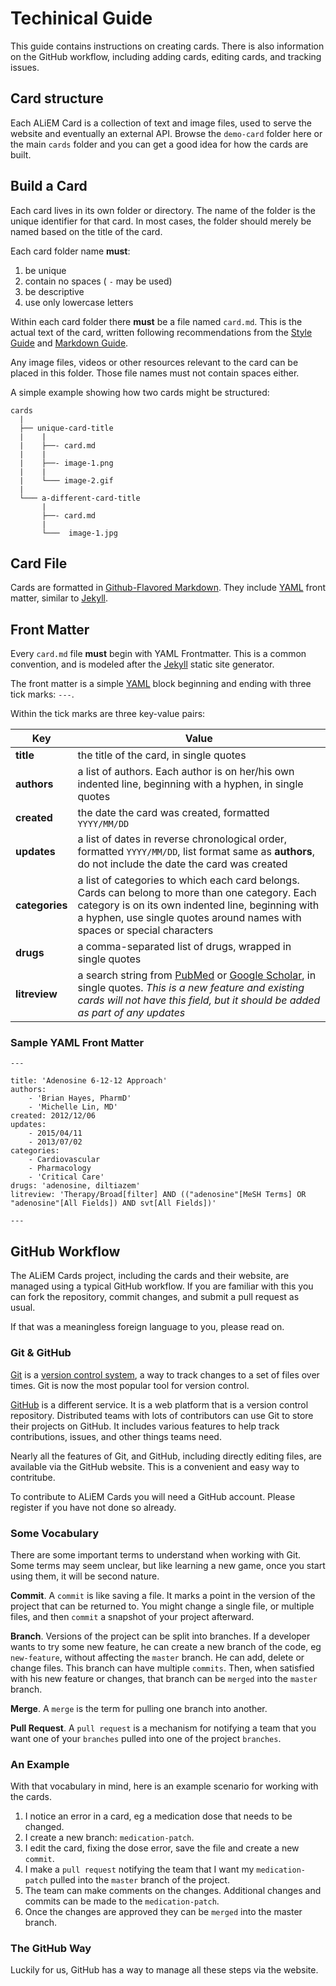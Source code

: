 # Techinical Guide

This guide contains instructions on creating cards. There is also information on the GitHub workflow, including adding cards, editing cards, and tracking issues.

## Card structure

Each ALiEM Card is a collection of text and image files, used to serve the website and eventually an external API. Browse the `demo-card` folder here or the main `cards` folder and you can get a good idea for how the cards are built.

## Build a Card

Each card lives in its own folder or directory. The name of the folder is the unique identifier for that card. In most cases, the folder should merely be named based on the title of the card.

Each card folder name **must**:

1. be unique
2. contain no spaces ( `-` may be used)
3. be descriptive
4. use only lowercase letters

Within each card folder there **must** be a file named `card.md`. This is the actual text of the card, written following recommendations from the [Style Guide](STYLEGUIDE.md) and [Markdown Guide](MARKDOWNGUIDE.md).

Any image files, videos or other resources relevant to the card can be placed in this folder. Those file names must not contain spaces either.

A simple example showing how two cards might be structured:

```
cards
  |
  ├── unique-card-title
  |    |
  |    ├──- card.md
  |    |
  |    ├──- image-1.png
  |    |
  |    └─── image-2.gif
  |
  └─── a-different-card-title
       |
       ├──- card.md
       |
       └───  image-1.jpg
```


## Card File

Cards are formatted in [Github-Flavored Markdown](https://guides.github.com/features/mastering-markdown/). They include [YAML](http://www.yaml.org) front matter, similar to [Jekyll](https://jekyllrb.com/docs/frontmatter/).


## Front Matter

Every `card.md` file **must** begin with YAML Frontmatter. This is a common convention, and is modeled after the [Jekyll](https://jekyllrb.com/docs/frontmatter/) static site generator.

The front matter is a simple [YAML](http://www.yaml.org) block beginning and ending with three tick marks: `---`. 

Within the tick marks are three key-value pairs:

| Key           | Value     |
|---------------|-----------|
| **title**         | the title of the card, in single quotes |
| **authors**       | a list of authors. Each author is on her/his own indented line, beginning with a hyphen, in single quotes |
| **created**       | the date the card was created, formatted `YYYY/MM/DD` |
| **updates**       | a list of dates in reverse chronological order, formatted `YYYY/MM/DD`, list format same as **authors**, do not include the date the card was created |
| **categories**    | a list of categories to which each card belongs. Cards can belong to more than one category. Each category is on its own indented line, beginning with a hyphen, use single quotes around names with spaces or special characters |
| **drugs**         | a comma-separated list of drugs, wrapped in single quotes   |
| **litreview**     | a search string from [PubMed](https://www.ncbi.nlm.nih.gov/pubmed/) or [Google Scholar](https://scholar.google.com/), in single quotes. *This is a new feature and existing cards will not have this field, but it should be added as part of any updates* |


### Sample YAML Front Matter

```
---

title: 'Adenosine 6-12-12 Approach'
authors:
    - 'Brian Hayes, PharmD'
    - 'Michelle Lin, MD'
created: 2012/12/06
updates:
    - 2015/04/11
    - 2013/07/02
categories:
    - Cardiovascular
    - Pharmacology
    - 'Critical Care'
drugs: 'adenosine, diltiazem'
litreview: 'Therapy/Broad[filter] AND (("adenosine"[MeSH Terms] OR "adenosine"[All Fields]) AND svt[All Fields])'

---
```

## GitHub Workflow

The ALiEM Cards project, including the cards and their website, are managed using a typical GitHub workflow. If you are familiar with this you can fork the repository, commit changes, and submit a pull request as usual.

If that was a meaningless foreign language to you, please read on.

### Git & GitHub

[Git](https://git-scm.com/) is a [version control system](https://git-scm.com/book/en/v2/Getting-Started-About-Version-Control), a way to track changes to a set of files over times. Git is now the most popular tool for version control. 

[GitHub](https://www.github.com) is a different service. It is a web platform that is a version control repository. Distributed teams with lots of contributors can use Git to store their projects on GitHub. It includes various features to help track contributions, issues, and other things teams need.

Nearly all the features of Git, and GitHub, including directly editing files, are available via the GitHub website. This is a convenient and easy way to contritube.

To contribute to ALiEM Cards you will need a GitHub account. Please register if you have not done so already.

### Some Vocabulary

There are some important terms to understand when working with Git. Some terms may seem unclear, but like learning a new game, once you start using them, it will be second nature.

**Commit**. A `commit` is like saving a file. It marks a point in the version of the project that can be returned to. You might change a single file, or multiple files, and then `commit` a snapshot of your project afterward. 

**Branch**. Versions of the project can be split into branches. If a developer wants to try some new feature, he can create a new branch of the code, eg `new-feature`, without affecting the `master` branch. He can add, delete or change files. This branch can have multiple `commits`. Then, when satisfied with his new feature or changes, that branch can be `merged` into the `master` branch.

**Merge**. A `merge` is the term for pulling one branch into another.

**Pull Request**. A `pull request` is a mechanism for notifying a team that you want one of your `branches` pulled into one of the project `branches`. 

### An Example

With that vocabulary in mind, here is an example scenario for working with the cards.

1. I notice an error in a card, eg a medication dose that needs to be changed.
2. I create a new branch: `medication-patch`.
3. I edit the card, fixing the dose error, save the file and create a new `commit`.
4. I make a `pull request` notifying the team that I want my `medication-patch` pulled into the `master` branch of the project.
5. The team can make comments on the changes. Additional changes and commits can be made to the `medication-patch`.
6. Once the changes are approved they can be `merged` into the master branch.

### The GitHub Way

Luckily for us, GitHub has a way to manage all these steps via the website.


